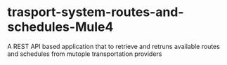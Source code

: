 # trasport-system-routes-and-schedules-Mule4
A REST API based application that to retrieve and retruns available routes and schedules from mutople transportation providers
